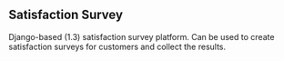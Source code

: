 Satisfaction Survey
-------------------
Django-based (1.3) satisfaction survey platform. Can be used to create satisfaction surveys for customers and collect the results.
